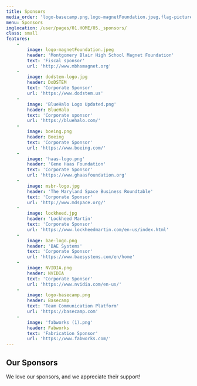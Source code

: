 ```yaml
---
title: Sponsors
media_order: 'logo-basecamp.png,logo-magnetFoundation.jpeg,flag-picture-01.jpg,flag-picture-01-original.jpg,logo-basecamp-original.png,msbr-logo-original.jpg,BlueHalo Logo Updated.png,Northrop.png,NVIDIA.png,fabworks (1).png,haas logo.png,Bae logo.png,dodstem-logo.jpg,dodstem-logo-original.jpg,lockheed-original.png,msbr-logo.jpg,lockheed.jpg,boeing.png,bae-logo-original.svg,bae-logo.jpg,bae-logo-original.png'
menu: Sponsors
imglocation: /user/pages/01.HOME/05._sponsors/
class: small
features:
    -
        image: logo-magnetFoundation.jpeg
        header: 'Montgomery Blair High School Magnet Foundation'
        text: 'Fiscal sponsor'
        url: 'http://www.mbhsmagnet.org'
    -
        image: dodstem-logo.jpg
        header: DoDSTEM
        text: 'Corporate Sponsor'
        url: 'https://www.dodstem.us'
    -
        image: 'BlueHalo Logo Updated.png'
        header: BlueHalo
        text: 'Corporate sponsor'
        url: 'https://bluehalo.com/'
    -
        image: boeing.png
        header: Boeing
        text: 'Corporate Sponsor'
        url: 'https://www.boeing.com/'
    -
        image: 'haas-logo.png'
        header: 'Gene Haas Foundation'
        text: 'Corporate Sponsor'
        url: 'https://www.ghaasfoundation.org'
    -
        image: msbr-logo.jpg
        header: 'The Maryland Space Business Roundtable'
        text: 'Corporate Sponsor'
        url: 'http://www.mdspace.org/'
    -
        image: lockheed.jpg
        header: 'Lockheed Martin'
        text: 'Corporate Sponsor'
        url: 'https://www.lockheedmartin.com/en-us/index.html'
    -
        image: bae-logo.png
        header: 'BAE Systems'
        text: 'Corporate Sponsor'
        url: 'https://www.baesystems.com/en/home'
    -
        image: NVIDIA.png
        header: NVIDIA
        text: 'Corporate Sponsor'
        url: 'https://www.nvidia.com/en-us/'
    -
        image: logo-basecamp.png
        header: Basecamp
        text: 'Team Communication Platform'
        url: 'https://basecamp.com'
    -
        image: 'fabworks (1).png'
        header: Fabworks
        text: 'Fabrication Sponsor'
        url: 'https://www.fabworks.com/'
---
```


## **Our Sponsors**
We love our sponsors, and we appreciate their support!
